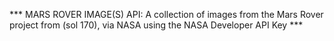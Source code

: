 *** MARS ROVER IMAGE(S) API: A collection of images from the Mars Rover project from (sol 170), via NASA using the NASA Developer API Key ***

